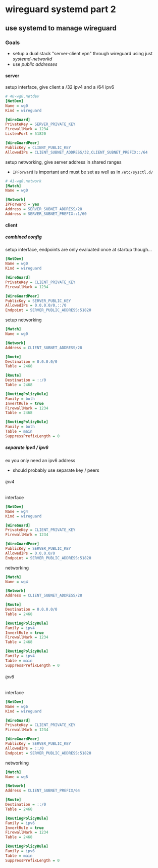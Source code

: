 # wireguard systemd part 2

## use systemd to manage wireguard

### Goals

- setup a dual stack "server-client vpn" through wireguard using just _systemd-networkd_
- use _public addresses_

#### server

setup interface, give client a /32 ipv4 and a /64 ipv6

```ini
# 40-wg0.netdev
[NetDev]
Name = wg0
Kind = wireguard

[WireGuard]
PrivateKey = SERVER_PRIVATE_KEY
FirewallMark = 1234
ListenPort = 51820

[WireGuardPeer]
PublicKey = CLIENT_PUBLIC_KEY
AllowedIPs = CLIENT_SUBNET_ADDRESS/32,CLIENT_SUBNET_PREFIX::/64
```

setup networking, give server address in shared ranges

- `IPForward` is important and must be set as well as in `/etc/sysctl.d/`

```ini
# 41-wg0.network
[Match]
Name = wg0

[Network]
IPForward = yes
Address = SERVER_SUBNET_ADDRESS/28
Address = SERVER_SUBNET_PREFIX::1/60
```

#### client

##### combined config

setup interface, endpoints are only evaluated once at startup though...

```ini
[NetDev]
Name = wg0
Kind = wireguard

[WireGuard]
PrivateKey = CLIENT_PRIVATE_KEY
FirewallMark = 1234

[WireGuardPeer]
PublicKey = SERVER_PUBLIC_KEY
AllowedIPs = 0.0.0.0/0,::/0
Endpoint = SERVER_PUBLIC_ADDRESS:51820
```

setup networking

```ini
[Match]
Name = wg0

[Network]
Address = CLIENT_SUBNET_ADDRESS/28

[Route]
Destination = 0.0.0.0/0
Table = 2468

[Route]
Destination = ::/0
Table = 2468

[RoutingPolicyRule]
Family = both
InvertRule = true
FirewallMark = 1234
Table = 2468

[RoutingPolicyRule]
Family = both
Table = main
SuppressPrefixLength = 0
```

##### separate ipv4 / ipv6

ex you only need an ipv6 address

- should probably use separate key / peers

###### ipv4

interface

```ini
[NetDev]
Name = wg4
Kind = wireguard

[WireGuard]
PrivateKey = CLIENT_PRIVATE_KEY
FirewallMark = 1234

[WireGuardPeer]
PublicKey = SERVER_PUBLIC_KEY
AllowedIPs = 0.0.0.0/0
Endpoint = SERVER_PUBLIC_ADDRESS:51820
```

networking

```ini
[Match]
Name = wg4

[Network]
Address = CLIENT_SUBNET_ADDRESS/28

[Route]
Destination = 0.0.0.0/0
Table = 2468

[RoutingPolicyRule]
Family = ipv4
InvertRule = true
FirewallMark = 1234
Table = 2468

[RoutingPolicyRule]
Family = ipv4
Table = main
SuppressPrefixLength = 0
```

###### ipv6

interface

```ini
[NetDev]
Name = wg6
Kind = wireguard

[WireGuard]
PrivateKey = CLIENT_PRIVATE_KEY
FirewallMark = 1234

[WireGuardPeer]
PublicKey = SERVER_PUBLIC_KEY
AllowedIPs = ::/0
Endpoint = SERVER_PUBLIC_ADDRESS:51820
```

networking

```ini
[Match]
Name = wg6

[Network]
Address = CLIENT_SUBNET_PREFIX/64

[Route]
Destination = ::/0
Table = 2468

[RoutingPolicyRule]
Family = ipv6
InvertRule = true
FirewallMark = 1234
Table = 2468

[RoutingPolicyRule]
Family = ipv6
Table = main
SuppressPrefixLength = 0
```
